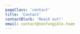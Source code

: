 ```yaml
---
pageClass: 'contact'
title: 'Contact'
contactBlurb: 'Reach out!'
email: contact@nonfungible.team
---
```

